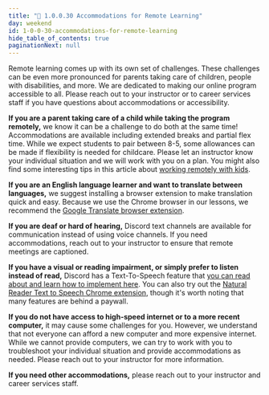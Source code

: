 ```yaml
---
title: "📓 1.0.0.30 Accommodations for Remote Learning"
day: weekend
id: 1-0-0-30-accommodations-for-remote-learning
hide_table_of_contents: true
paginationNext: null
---
```


Remote learning comes up with its own set of challenges. These challenges can be even more pronounced for parents taking care of children, people with disabilities, and more. We are dedicated to making our online program accessible to all. Please reach out to your instructor or to career services staff if you have questions about accommodations or accessibility.

**If you are a parent taking care of a child while taking the program remotely,** we know it can be a challenge to do both at the same time! Accommodations are available including extended breaks and partial flex time. While we expect students to pair between 8-5, some allowances can be made if flexibility is needed for childcare. Please let an instructor know your individual situation and we will work with you on a plan. You might also find some interesting tips in this article about [working remotely with kids](https://open.buffer.com/integrating-work-family-21-tips-working-home-kids/).

**If you are an English language learner and want to translate between languages,** we suggest installing a browser extension to make translation quick and easy. Because we use the Chrome browser in our lessons, we recommend the [Google Translate browser extension](https://chrome.google.com/webstore/detail/google-translate/aapbdbdomjkkjkaonfhkkikfgjllcleb?hl=en). 

**If you are deaf or hard of hearing,** Discord text channels are available for communication instead of using voice channels. If you need accommodations, reach out to your instructor to ensure that remote meetings are captioned. 

**If you have a visual or reading impairment, or simply prefer to listen instead of read,** Discord has a Text-To-Speech feature that [you can read about and learn how to implement here](https://support.discord.com/hc/en-us/articles/212517297-Text-to-Speech-101). You can also try out the [Natural Reader Text to Speech Chrome extension](https://chrome.google.com/webstore/detail/natural-reader-text-to-sp/kohfgcgbkjodfcfkcackpagifgbcmimk?hl=en), though it's worth noting that many features are behind a paywall.

**If you do not have access to high-speed internet or to a more recent computer,** it may cause some challenges for you. However, we understand that not everyone can afford a new computer and more expensive internet. While we cannot provide computers, we can try to work with you to troubleshoot your individual situation and provide accommodations as needed. Please reach out to your instructor for more information.

**If you need other accommodations,** please reach out to your instructor and career services staff.

